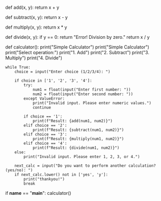 def add(x, y):
    return x + y

def subtract(x, y):
    return x - y

def multiply(x, y):
    return x * y

def divide(x, y):
    if y == 0:
        return "Error! Division by zero."
    return x / y

def calculator():
    print("Simple Calculator")
    print("Simple Calculator")
    print("Select operation:")
    print("1. Add")
    print("2. Subtract")
    print("3. Multiply")
    print("4. Divide")

    while True:
        choice = input("Enter choice (1/2/3/4): ")
        
        if choice in ['1', '2', '3', '4']:
            try:
                num1 = float(input("Enter first number: "))
                num2 = float(input("Enter second number: "))
            except ValueError:
                print("Invalid input. Please enter numeric values.")
                continue

            if choice == '1':
                print(f"Result: {add(num1, num2)}")
            elif choice == '2':
                print(f"Result: {subtract(num1, num2)}")
            elif choice == '3':
                print(f"Result: {multiply(num1, num2)}")
            elif choice == '4':
                print(f"Result: {divide(num1, num2)}")
        else:
            print("Invalid input. Please enter 1, 2, 3, or 4.")
        
        next_calc = input("Do you want to perform another calculation? (yes/no): ")
        if next_calc.lower() not in ['yes', 'y']:
            print("thankyou!")
            break

if __name__ == "__main__":
    calculator()
